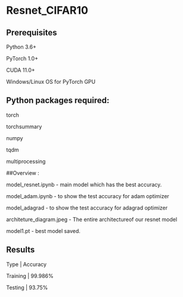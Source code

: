 # Resnet_CIFAR10

## Prerequisites
Python 3.6+

PyTorch 1.0+

CUDA 11.0+

Windows/Linux OS for PyTorch GPU

## Python packages required:

torch

torchsummary

numpy

tqdm

multiprocessing

##Overview :

model_resnet.ipynb - main model which has the best accuracy.

model_adam.ipynb - to show the test accuracy for adam optimizer

model_adagrad - to show the test accuracy for adagrad optimizer

architeture_diagram.jpeg - The entire architectureof our resnet model

model1.pt - best model saved.

## Results
Type      | Accuracy

Training	| 99.986%

Testing	  | 93.75%
